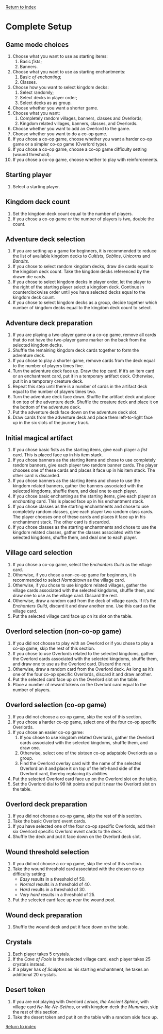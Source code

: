 [Return to index](README.md)

# Complete Setup

## Game mode choices

1. Choose what you want to use as starting items:
    1. Basic *fists*;
    1. Banners.
1. Choose what you want to use as starting enchantments:
    1. Basic *of enchanting*;
    1. Classes.
1. Choose how you want to select kingdom decks:
    1. Select randomly;
    1. Select decks in player order;
    1. Select decks as as group.
1. Choose whether you want a shorter game.
1. Choose what you want:
    1. Completely random villages, banners, classes and Overlords;
    1. Kingdom related villages, banners, classes, and Overlords.
1. Choose whether you want to add an Overlord to the game.
1. Choose whether you want to do a co-op game.
1. If you chose a co-op game, choose whether you want a harder co-op game or a simpler co-op game (Overlord type).
1. If you chose a co-op game, choose a co-op game difficulty setting (wound threshold).
1. If you chose a co-op game, choose whether to play with reinforcements.

## Starting player

1. Select a starting player.

## Kingdom deck count

1. Set the kingdom deck count equal to the number of players.
1. If you chose a co-op game or the number of players is two, double the count.

## Adventure deck selection

1. If you are setting up a game for beginners, it is recommended to reduce the list of available kingdom decks to
   *Cultists*, *Goblins*, *Unicorns* and *Bandits*.
1. If you chose to select random kingdom decks, draw die cards equal to the kingdom deck count. Take the kingdom decks
   referenced by the drawn die cards.
1. If you chose to select kingdom decks in player order, let the player to the right of the starting player select a
   kingdom deck. Continue in counterclockwise order until you have selected decks equal to the kingdom deck count.
1. If you chose to select kingdom decks as a group, decide together which number of kingdom decks equal to the kingdom
   deck count to select.

## Adventure deck preparation

1. If you are playing a two-player game or a co-op game, remove all cards that do not have the two-player game marker on
   the back from the selected kingdom decks.
1. Shuffle the remaining kingdom deck cards together to form the adventure deck.
1. If you chose to play a shorter game, remove cards from the deck equal to the number of players times five.
1. Turn the adventure deck face up. Draw the top card. If it’s an item card or an enchantment card, put it in a
   temporary artifact deck. Otherwise, put it in a temporary creature deck.
1. Repeat this step until there is a number of cards in the artifact deck equal to the number of players times two.
1. Turn the adventure deck face down. Shuffle the artifact deck and place it on top of the adventure deck. Shuffle the
   creature deck and place it on the bottom of the adventure deck.
1. Put the adventure deck face down on the adventure deck slot.
1. Draw cards from the adventure deck and place them left-to-right face up in the six slots of the journey track.

## Initial magical artifact

1. If you chose basic fists as the starting items, give each player a *fist* card. This is placed face up in his item
   stack.
1. If you chose banners as the starting items and chose to use completely random banners, give each player two random
   banner cards. The player chooses one of these cards and places it face up in his item stack. The other card is
   discarded.
1. If you chose banners as the starting items and chose to use the kingdom related banners, gather the banners
   associated with the selected kingdoms, shuffle them, and deal one to each player.
1. If you chose basic enchanting as the starting items, give each player an *enchanting* card. This is placed face up
   in his enchantment stack.
1. If you chose classes as the starting enchantments and chose to use completely random classes, give each player two
   random class cards. The player chooses one of these cards and places it face up in his enchantment stack. The other
   card is discarded.
1. If you chose classes as the starting enchantments and chose to use the kingdom related classes, gather the classes
   associated with the selected kingdoms, shuffle them, and deal one to each player.

## Village card selection

1. If you chose a co-op game, select the *Enchanters Guild* as the village card.
1. Otherwise, if you chose a non-co-op game for beginners, it is recommended to select *Normaltown* as the village card.
1. Otherwise, if you chose to use kingdom related villages, gather the village cards associated with the selected
   kingdoms, shuffle them, and draw one to use as the village card. Discard the rest.
1. Otherwise, draw a random card from the deck of village cards. If it’s the *Enchanters Guild*, discard it and draw
   another one. Use
   this card as the village card.
1. Put the selected village card face up on its slot on the table.

## Overlord selection (non-co-op game)

1. If you did not choose to play with an Overlord or if you chose to play a co-op game, skip the rest of this section.
1. If you chose to use Overlords related to the selected kingdoms, gather the Overlord cards associated with the
   selected kingdoms, shuffle them, and draw one to use as the Overlord card. Discard the rest.
1. Otherwise, draw a random card from the Overlord deck. As long as it’s one of the four co-op specific Overlords,
   discard it and draw another.
1. Put the selected card face up on the Overlord slot on the table.
1. Place a number of reward tokens on the Overlord card equal to the number of players.

## Overlord selection (co-op game)

1. If you did not choose a co-op game, skip the rest of this section.
1. If you chose a harder co-op game, select one of the four co-op specific Overlords.
1. If you chose an easier co-op game:
    1. If you chose to use kingdom related Overlords, gather the Overlord cards associated with the selected kingdoms,
       shuffle them, and draw one.
    1. Otherwise, select one of the sixteen co-op adaptable Overlords as a group.
    1. Find the Overlord overlay card with the name of the selected Overlord on it and place it on top of the left-hand
       side
       of the Overlord card, thereby replacing its abilities.
1. Put the selected Overlord card face up on the Overlord slot on the table.
1. Set the Overlord dial to 99 hit points and put it near the Overlord slot on the table.

## Overlord deck preparation

1. If you did not choose a co-op game, skip the rest of this section.
1. Take the basic Overlord event cards.
1. If you have selected one of the four co-op specific Overlords, add their six Overlord specific Overlord event cards
   to the deck.
1. Shuffle the deck and put it face down on the Overlord deck slot.

## Wound threshold selection

1. If you did not choose a co-op game, skip the rest of this section.
1. Take the wound threshold card associated with the chosen co-op difficulty setting:
    - *Easy* results in a threshold of 50.
    - *Normal* results in a threshold of 40.
    - *Hard* results in a threshold of 30.
    - *Very hard* results in a threshold of 25.
1. Put the selected card face up near the wound pool.

## Wound deck preparation

1. Shuffle the wound deck and put it face down on the table.

## Crystals

1. Each player takes 5 crystals.
1. If the *Cave of Fools* is the selected village card, each player takes 25 crystals instead.
1. If a player has *of Sculptors* as his starting enchantment, he takes an additional 20 crystals.

## Desert token

1. If you are not playing with Overlord *Lerxos, the Ancient Sphinx*, with village card *Ne-Ne-Ne-Sethos*, or with
   kingdom
   deck the *Mummies*, skip the rest of this section.
1. Take the desert token and put it on the table with a random side face up.

[Return to index](README.md)
